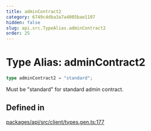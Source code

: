 ```yaml
---
title: adminContract2
category: 6749c4dba3a7a4005bae1197
hidden: false
slug: api.src.TypeAlias.adminContract2
order: 25
---
```


# Type Alias: adminContract2

```ts
type adminContract2 = "standard";
```

Must be "standard" for standard admin contract.

## Defined in

[packages/api/src/client/types.gen.ts:177](https://github.com/zkcloudworker/minatokens-lib/blob/main/packages/api/src/client/types.gen.ts#L177)

